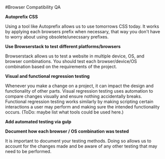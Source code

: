 #Browser Compatibility QA

**Autoprefix CSS**

Using a tool like Autoprefix allows us to use tomorrows CSS today. It works by applying each browsers prefix when necessary, that way you don't have to worry about using obsolete/unecssary prefixes.

**Use Browserstack to test different platforms/browsers**

Browserstack allows us to test a website in multiple device, OS, and browser combinations. You should test each browser/device/OS combination based on the requirements of the project.

**Visual and functional regression testing**

Whenever you make a change on a project, it can impact the design and functionality of other parts. Visual regression testing uses automation to compare changes visually and ensure nothing accidentally breaks. Functional regression testing works similarly by making scripting certain interactions a user may perform and making sure the intended functionality occurs. (ToDo: maybe list what tools could be used here.)

**Add automated testing via gulp**

**Document how each browser / OS combination was tested**

It is important to document your testing methods. Doing so allows us to account for the changes made and be aware of any other testing that may need to be performed.